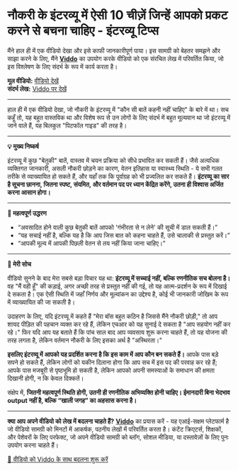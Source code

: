 # नौकरी के इंटरव्यू में ऐसी 10 चीज़ें जिन्हें आपको प्रकट करने से बचना चाहिए - इंटरव्यू टिप्स

मैंने हाल ही में एक वीडियो देखा और इसे काफी जानकारीपूर्ण पाया। इस सामग्री को बेहतर समझने और साझा करने के लिए, मैंने **[Viddo](https://viddo.pro/)** का उपयोग करके वीडियो को एक संरचित लेख में परिवर्तित किया, जो इस विश्लेषण के लिए संदर्भ के रूप में कार्य करता है।

**मूल वीडियो:** [वीडियो देखें](https://www.youtube.com/watch?v=eza-l-kBK40)  
**संदर्भ लेख:** [Viddo पर देखें](https://viddo.pro/zh/video-result/0c14cf0e-65c1-484b-ba96-02f70103d5e6)

---

हाल ही में एक वीडियो देखा, जो नौकरी के इंटरव्यू में "कौन सी बातें कहनी नहीं चाहिए" के बारे में था। सच कहूँ तो, यह बहुत वास्तविक था और विशेष रूप से उन लोगों के लिए संदर्भ में बहुत मूल्यवान था जो इंटरव्यू में जाने वाले हैं, यह बिलकुल "पिटफॉल गाइड" की तरह है।

---

**💡 मुख्य निष्कर्ष**

इंटरव्यू में कुछ "बेतुकी" बातें, वास्तव में चयन प्रक्रिया को सीधे प्रभावित कर सकती हैं। जैसे अत्यधिक व्यक्तिगत जानकारी, असली नौकरी छोड़ने का कारण, वेतन इतिहास या स्वास्थ्य स्थिति - ये सभी गलत तरीके से व्याख्यायित हो सकते हैं, और यहाँ तक कि पूर्वाग्रह को भी प्रज्वलित कर सकते हैं। **इंटरव्यू का सार है सूचना छानना, जितना स्पष्ट, संयमित, और वर्तमान पद पर ध्यान केंद्रित करेंगे, उतना ही विश्वास अर्जित करना आसान होगा।**

---

**📌 महत्वपूर्ण उद्धरण**

- “अवसादित होने वाली कुछ बेतुकी बातें आपको 'गंभीरता से न लेने' की सूची में डाल सकती हैं।”
- “यह सचाई नहीं है, बल्कि यह है कि आप जिस बात को कहना चाहते हैं, उसे चालाकी से प्रस्तुत करें।”
- “आपकी मूल्य में आपकी पिछली वेतन से तय नहीं किया जाना चाहिए।”

---

**🧠 मेरी सोच**

वीडियो सुनने के बाद मेरा सबसे बड़ा विचार यह था: **इंटरव्यू में सच्चाई नहीं, बल्कि रणनीतिक सच बोलना है।** वह "मैं वही हूँ" की कड़ाई, अगर अच्छी तरह से प्रस्तुत नहीं की गई, तो यह आत्म-प्रदर्शन के रूप में दिखाई दे सकता है। एक ऐसी स्थिति में जहाँ निर्णय और मूल्यांकन का उद्देश्य है, कोई भी जानकारी जोखिम के रूप में व्याख्यायित की जा सकती है।

उदाहरण के लिए, यदि इंटरव्यू में कहते हैं "मेरा बॉस बहुत कठिन है जिससे मैंने नौकरी छोड़ी," तो आप शायद पीड़ित की पहचान व्यक्त कर रहे हैं, लेकिन एचआर को यह सुनाई दे सकता है "आप सहयोग नहीं कर रहे।" फिर यदि आप यह बताते हैं कि पांच साल बाद आप व्यवसाय शुरू करना चाहते हैं, तो यह योजना की तरह लगता है, लेकिन वर्तमान नौकरी के लिए इसका अर्थ है "अस्थिरता।"

**इसलिए इंटरव्यू में आपको यह प्रदर्शित करना है कि इस काम में आप कौन बन सकते हैं।** आपके पास बड़े सपने हो सकते हैं, लेकिन लोगों को यकीन दिलाना होगा कि आप सच में इस पद की परवाह कर रहे हैं; आपके पास मजबूरी से पृष्ठभूमि हो सकती है, लेकिन आपको अपनी समस्याओं के समाधान की क्षमता दिखानी होगी, न कि केवल दिक्कतें।

संक्षेप में, **जितनी महत्वपूर्ण स्थिति होगी, उतनी ही रणनीतिक अभिव्यक्ति होनी चाहिए। ईमानदारी बिना भेदभाव output नहीं है, बल्कि “खाली जगह” का अहसास करना है।**

---

**क्या आप अपने वीडियो को लेख में बदलना चाहते हैं?** **[Viddo](https://viddo.pro/)** का प्रयास करें - यह एआई-सक्षम प्लेटफार्म है जो वीडियो सामग्री को मिनटों में आकर्षक, पठनीय लेखों में परिवर्तित करता है। कंटेंट क्रिएटर्स, शिक्षकों, और पेशेवरों के लिए परफेक्ट, जो अपने वीडियो सामग्री को ब्लॉग, सोशल मीडिया, या दस्तावेज़ों के लिए पुनः उपयोग करना चाहते हैं।

[🚀 वीडियो को Viddo के साथ बदलना शुरू करें](https://viddo.pro/)